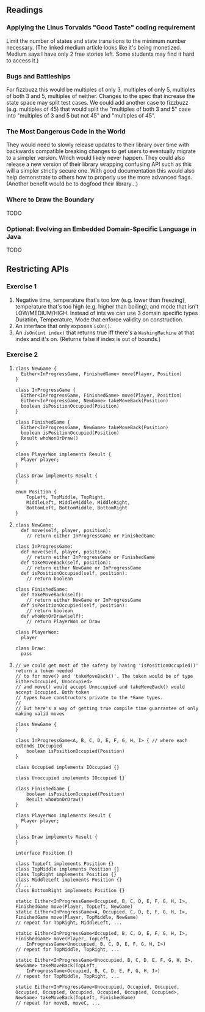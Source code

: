 ## Readings

### Applying the Linus Torvalds "Good Taste" coding requirement

Limit the number of states and state transitions to the minimum number necessary.
(The linked medium article looks like it's being monetized. Medium says I have only 2 free stories left. Some students may find it hard to access it.)

### Bugs and Battleships

For fizzbuzz this would be multiples of only 3, multiples of only 5, multiples of both 3 and 5, multiples of neither. Changes to the spec that increase the state space may split test cases. We could add another case to fizzbuzz (e.g. multiples of 45) that would split the "multiples of both 3 and 5" case into "multiples of 3 and 5 but not 45" and "multiples of 45".

### The Most Dangerous Code in the World

They would need to slowly release updates to their library over time with backwards compatible breaking changes to get users to eventually migrate to a simpler version. Which would likely never happen. They could also release a new version of their library wrapping confusing API such as this will a simpler strictly secure one. With good documentation this would also help demonstrate to others how to properly use the more advanced flags. (Another benefit would be to dogfood their library...)

### Where to Draw the Boundary

TODO

### Optional: Evolving an Embedded Domain-Specific Language in Java

TODO

## Restricting APIs

### Exercise 1

1. Negative time, temperature that's too low (e.g. lower than freezing), temperature that's too high (e.g. higher than boiling), and mode that isn't LOW/MEDIUM/HIGH. Instead of ints we can use 3 domain specific types Duration, Temperature, Mode that enforce validity on construction.
1. An interface that only exposes `isOn()`.
1. An `isOn(int index)` that returns true iff there's a `WashingMachine` at that index and it's on. (Returns false if index is out of bounds.)

### Exercise 2

1. 
    ```
    class NewGame {
      Either<InProgressGame, FinishedGame> move(Player, Position)
    }

    class InProgressGame {
      Either<InProgressGame, FinishedGame> move(Player, Position)
      Either<InProgressGame, NewGame> takeMoveBack(Position)
      boolean isPositionOccupied(Position)
    }

    class FinishedGame {
      Either<InProgressGame, NewGame> takeMoveBack(Position)
      boolean isPositionOccupied(Position)
      Result whoWonOrDraw()
    }

    class PlayerWon implements Result {
      Player player;
    }

    class Draw implements Result {
    }
    
    enum Position {
        TopLeft, TopMiddle, TopRight,
        MiddleLeft, MiddleMiddle, MiddleRight,
        BottomLeft, BottomMiddle, BottomRight
    }
    ```
1. 
    ```
    class NewGame:
      def move(self, player, position):
        // return either InProgressGame or FinishedGame
    
    class InProgressGame:
      def move(self, player, position):
        // return either InProgressGame or FinishedGame
      def takeMoveBack(self, position):
        // return either NewGame or InProgressGame
      def isPositionOccupied(self, position):
        // return boolean
    
    class FinishedGame:
      def takeMoveBack(self):
        // return either NewGame or InProgressGame
      def isPositionOccupied(self, position):
        // return boolean
      def whoWonOrDraw(self):
        // return PlayerWon or Draw
    
    class PlayerWon:
      player
    
    class Draw:
      pass
    ```
1. 
    ```
    // we could get most of the safety by having 'isPositionOccupied()' return a token needed 
    // to for move() and 'takeMoveBack()'. The token would be of type Either<Occupied, Unoccupied> 
    // and move() would accept Unoccupied and takeMoveBack() would accept Occupied. Both token 
    // types have constructors private to the *Game types.
    // 
    // But here's a way of getting true compile time guarrantee of only making valid moves
    
    class NewGame {
    }
    
    class InProgressGame<A, B, C, D, E, F, G, H, I> { // where each extends IOccupied
        boolean isPositionOccupied(Position)
    }
    
    class Occupied implements IOccupied {}
    
    class Unoccupied implements IOccupied {}
    
    class FinishedGame {
        boolean isPositionOccupied(Position)
        Result whoWonOrDraw()
    }

    class PlayerWon implements Result {
      Player player;
    }

    class Draw implements Result {
    }
    
    interface Position {}
    
    class TopLeft implements Position {}
    class TopMiddle implements Position {}
    class TopRight implements Position {}
    class MiddleLeft implements Position {}
    // ...
    class BottomRight implements Position {}
    
    static Either<InProgressGame<Occupied, B, C, D, E, F, G, H, I>, FinishedGame move(Player, TopLeft, NewGame)
    static Either<InProgressGame<A, Occupied, C, D, E, F, G, H, I>, FinishedGame move(Player, TopMiddle, NewGame)
    // repeat for TopRight, MiddleLeft, ...
    
    static Either<InProgressGame<Occupied, B, C, D, E, F, G, H, I>, FinishedGame> move(Player, TopLeft,
        InProgressGame<Unoccupied, B, C, D, E, F, G, H, I>)
    // repeat for TopMiddle, TopRight, ...
    
    static Either<InProgressGame<Unoccupied, B, C, D, E, F, G, H, I>, NewGame> takeMoveBack(TopLeft,
        InProgressGame<Occupied, B, C, D, E, F, G, H, I>)
    // repeat for TopMiddle, TopRight, ...
    
    static Either<InProgressGame<Unoccupied, Occupied, Occupied, Occupied, Occupied, Occupied, Occupied, Occupied, Occupied>, NewGame> takeMoveBack(TopLeft, FinishedGame)
    // repeat for moveB, moveC, ...
    ```
